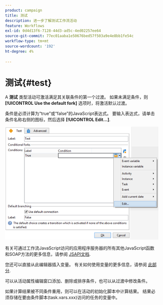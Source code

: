 ```yaml
---
product: campaign
title: 测试
description: 进一步了解测试工作流活动
feature: Workflows
exl-id: 0d4d13f6-7128-44d3-ad5c-4ed02257ee64
source-git-commit: 77ec01aaba1e50676bed57f503a9e4e8bb1fe54c
workflow-type: tm+mt
source-wordcount: '192'
ht-degree: 4%

---
```


# 测试{#test}



A **测试** 类型活动可激活满足其关联条件的第一个过渡。 如果未满足条件，则 **[!UICONTROL Use the default fork]** 选项时，将激活默认过渡。

条件是必须计算为“true”或“false”的JavaScript表达式。 要输入表达式，请单击条件名称右侧的图标，然后选择 **[!UICONTROL Edit...]**.

![](assets/edit_test.png)

有关可通过工作流JavaScript访问的应用程序服务器的所有其他JavaScript函数和SOAP方法的更多信息，请参阅 [JSAPI文档](https://experienceleague.adobe.com/developer/campaign-api/api/index.html?lang=zh-Hans).

您还可以直接从此编辑器插入变量。 有关如何使用变量的更多信息，请参阅 [此部分](javascript-scripts-and-templates.md#variables).

可以从活动属性编辑窗口添加、删除或排序条件，也可以从过渡中修改条件。

如果计算结果被不同条件重用，则可以在活动的初始化脚本中计算结果。 结果必须存储在要由条件脚本(task.vars.xxx)访问的任务的变量中。
